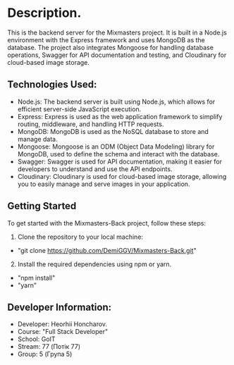 # Description.

This is the backend server for the Mixmasters project. It is built in a Node.js environment with the Express framework and uses MongoDB as the database. The project also integrates Mongoose for handling database operations, Swagger for API documentation and testing, and Cloudinary for cloud-based image storage.

## Technologies Used:

- Node.js: The backend server is built using Node.js, which allows for efficient server-side JavaScript execution.
- Express: Express is used as the web application framework to simplify routing, middleware, and handling HTTP requests.
- MongoDB: MongoDB is used as the NoSQL database to store and manage data.
- Mongoose: Mongoose is an ODM (Object Data Modeling) library for MongoDB, used to define the schema and interact with the database.
- Swagger: Swagger is used for API documentation, making it easier for developers to understand and use the API endpoints.
- Cloudinary: Cloudinary is used for cloud-based image storage, allowing you to easily manage and serve images in your application.

## Getting Started

To get started with the Mixmasters-Back project, follow these steps:

1. Clone the repository to your local machine:

- "git clone https://github.com/DemiGGV/Mixmasters-Back.git"

2. Install the required dependencies using npm or yarn.

- "npm install"
- "yarn"

## Developer Information:

- Developer: Heorhii Honcharov.
- Course: "Full Stack Developer"
- School: GoIT
- Stream: 77 (Потік 77)
- Group: 5 (Група 5)
